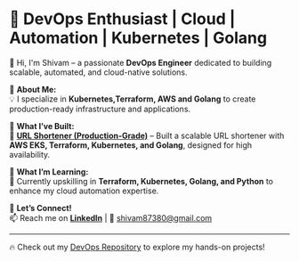 # 🚀 DevOps Enthusiast | Cloud | Automation | Kubernetes | Golang  

👋 Hi, I'm Shivam – a passionate **DevOps Engineer** dedicated to building scalable, automated, and cloud-native solutions.  

🔹 **About Me:**  
💡  I specialize in **Kubernetes,Terraform, AWS and Golang** to create production-ready infrastructure and applications.  

🔹 **What I’ve Built:**  
🚀 **[URL Shortener (Production-Grade)]([https://github.com/your-repo-link](https://github.com/shivam-sonkerr/url_shortener))** – Built a scalable URL shortener with **AWS EKS, Terraform, Kubernetes, and Golang**, designed for high availability.  

🔹 **What I’m Learning:**  
📖 Currently upskilling in **Terraform, Kubernetes, Golang, and Python** to enhance my cloud automation expertise.  

🔹 **Let’s Connect!**  
📫 Reach me on **[LinkedIn]([https://linkedin.com/in/your-profile](https://www.linkedin.com/in/shivam-sonker/))** | 📧  shivam87380@gmail.com

---

🔥 Check out my [DevOps Repository](https://github.com/shivam-sonkerr/url_shortener) to explore my hands-on projects!  
